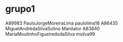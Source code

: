 # grupo1
 A89983 PauloJorgeMoreiraLima paulolima18
 A86435 MiguelAndrédaSilvaSolino Manilator
 A83840 MariaMoutinhoFigueiredodaSilva msilva99
